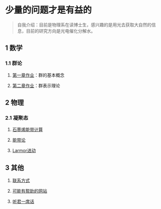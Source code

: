# 少量的问题才是有益的
> 自我介绍：目前是物理系在读博士生，感兴趣的是用光去获取大自然的信息，目前的研究方向是光电催化分解水。

## 1 数学
### 1.1 群论
1. [第一章作业](https://linqyuan.github.io/math/group_theory/第一章作业.pdf)：群的基本概念

2. [第二章作业](https://linqyuan.github.io/math/group_theory/第二章作业.pdf)：群表示理论

## 2 物理
### 2.1 凝聚态
1. [石墨烯能带计算](https://linqyuan.github.io/physics/condense_matter/tightbind_graphene/tb_graphene.pdf)

2. [能带论](https://linqyuan.github.io/physics/condense_matter/tightbind_graphene/Band_theory.pdf)

3. [Larmor进动](https://www.mdnice.com/writing/020572ec3e2b424dbc79b3e54307719b)

## 3 其他
1. [联系方式](https://linqyuan.github.io/intro) 

2. [可能有帮助的网站](https://linqyuan.github.io/userfulweb) 

3. [听君一席话](https://linqyuan.github.io/listen)
